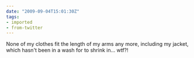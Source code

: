 ```yaml
---
date: "2009-09-04T15:01:30Z"
tags:
- imported
- from-twitter
---
```

None of my clothes fit the length of my arms any more, including my jacket, which hasn't been in a wash for to shrink in... wtf?\!
